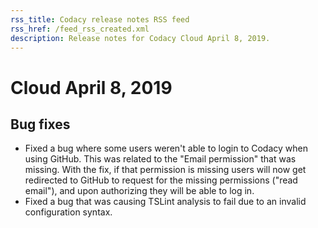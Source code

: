 ```yaml
---
rss_title: Codacy release notes RSS feed
rss_href: /feed_rss_created.xml
description: Release notes for Codacy Cloud April 8, 2019.
---
```


# Cloud April 8, 2019

## Bug fixes

-   Fixed a bug where some users weren't able to login to Codacy when using GitHub. This was related to the "Email permission" that was missing. With the fix, if that permission is missing users will now get redirected to GitHub to request for the missing permissions ("read email"), and upon authorizing they will be able to log in.
-   Fixed a bug that was causing TSLint analysis to fail due to an invalid configuration syntax.
